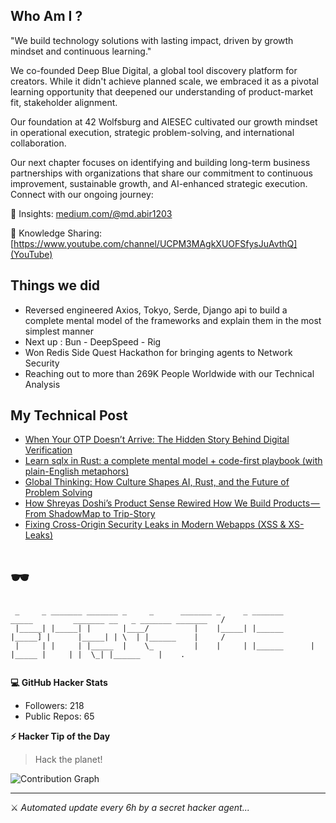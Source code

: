 ## Who Am I ? 

"We build technology solutions with lasting impact, driven by growth mindset and continuous learning."

We co-founded Deep Blue Digital, a global tool discovery platform for creators. While it didn't achieve planned scale, we embraced it as a pivotal learning opportunity that deepened our understanding of product-market fit, stakeholder alignment.

Our foundation at 42 Wolfsburg and AIESEC cultivated our growth mindset in operational execution, strategic problem-solving, and international collaboration.

Our next chapter focuses on identifying and building long-term business partnerships with organizations that share our commitment to continuous improvement, sustainable growth, and AI-enhanced strategic execution.
Connect with our ongoing journey:

📖 Insights: [medium.com/@md.abir1203](Medium)

🎥 Knowledge Sharing: [https://www.youtube.com/channel/UCPM3MAgkXUOFSfysJuAvthQ](YouTube)


## Things we did 

- Reversed engineered Axios, Tokyo, Serde, Django api to build a complete mental model of the frameworks and explain them in the most simplest manner
- Next up : Bun - DeepSpeed - Rig
- Won Redis Side Quest Hackathon for bringing agents to Network Security
- Reaching out to more than 269K People Worldwide with our Technical Analysis


## My Technical Post 

<!-- BLOG-POST-LIST:START -->
- [When Your OTP Doesn’t Arrive: The Hidden Story Behind Digital Verification](https://medium.com/@md.abir1203/when-your-otp-doesnt-arrive-the-hidden-story-behind-digital-verification-20bf8e6b14b4?source=rss-b62bf3bb75c7------2)
- [Learn sqlx in Rust: a complete mental model + code-first playbook &lpar;with plain-English metaphors&rpar;](https://levelup.gitconnected.com/learn-sqlx-in-rust-a-complete-mental-model-code-first-playbook-with-plain-english-metaphors-0ecf17effbf0?source=rss-b62bf3bb75c7------2)
- [Global Thinking: How Culture Shapes AI, Rust, and the Future of Problem Solving](https://medium.com/@md.abir1203/global-thinking-how-culture-shapes-ai-rust-and-the-future-of-problem-solving-ce89fb0d6b52?source=rss-b62bf3bb75c7------2)
- [How Shreyas Doshi’s Product Sense Rewired How We Build Products — From ShadowMap to Trip-Story](https://medium.com/@md.abir1203/how-shreyas-doshis-product-sense-rewired-how-we-build-products-from-shadowmap-to-trip-story-0e5929c6f925?source=rss-b62bf3bb75c7------2)
- [Fixing Cross-Origin Security Leaks in Modern Webapps &lpar;XSS &amp; XS-Leaks&rpar;](https://levelup.gitconnected.com/fixing-cross-origin-security-leaks-in-modern-webapps-xss-xs-leaks-6d13bb173488?source=rss-b62bf3bb75c7------2)
<!-- BLOG-POST-LIST:END -->

# 🕶️ 

```
 _     _ _______ _______ _     _      _______ _     _ _______       _____         _______ __   _ _______ _______   /
 |_____| |_____| |       |____/          |    |_____| |______      |_____] |      |_____| | \  | |______    |     / 
 |     | |     | |_____  |    \_         |    |     | |______      |       |_____ |     | |  \_| |______    |    .  
                                                                                                                    
```

**💻 GitHub Hacker Stats**
- Followers: 218
- Public Repos: 65

**⚡ Hacker Tip of the Day**  
> Hack the planet!

![Contribution Graph](https://github-readme-activity-graph.vercel.app/graph?username=mdabir1203&theme=tokyo-night)

---
⚔️ *Automated update every 6h by a secret hacker agent...*
